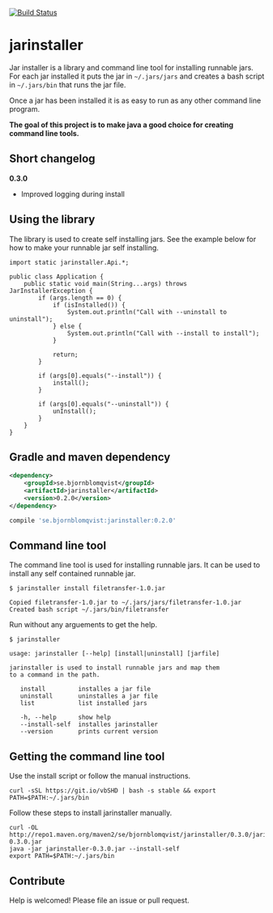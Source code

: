 [![Build Status](https://travis-ci.org/bjornblomqvist/jarInstaller.svg?branch=master)](https://travis-ci.org/bjornblomqvist/jarInstaller)

# jarinstaller

Jar installer is a library and command line tool for installing runnable jars.
For each jar installed it puts the jar in  `~/.jars/jars` and creates a bash
script in `~/.jars/bin` that runs the jar file.

Once a jar has been installed it is as easy to run as any other command line
program.

**The goal of this project is to make java a good choice for creating command
line tools.**

## Short changelog

**0.3.0** 

- Improved logging during install

## Using the library

The library is used to create self installing jars. See the example below for
how to make your runnable jar self installing.

    import static jarinstaller.Api.*;

    public class Application {
        public static void main(String...args) throws JarInstallerException {
            if (args.length == 0) {
                if (isInstalled()) {
                    System.out.println("Call with --uninstall to uninstall");
                } else {
                    System.out.println("Call with --install to install");
                }

                return;
            }

            if (args[0].equals("--install")) {
                install();
            }

            if (args[0].equals("--uninstall")) {
                unInstall();
            }
        }
    }

## Gradle and maven dependency

```xml
<dependency>
    <groupId>se.bjornblomqvist</groupId>
    <artifactId>jarinstaller</artifactId>
    <version>0.2.0</version>
</dependency>
```

```groovy
compile 'se.bjornblomqvist:jarinstaller:0.2.0'
```

## Command line tool

The command line tool is used for installing runnable jars. It can be used to install
any self contained runnable jar.

    $ jarinstaller install filetransfer-1.0.jar

    Copied filetransfer-1.0.jar to ~/.jars/jars/filetransfer-1.0.jar
    Created bash script ~/.jars/bin/filetransfer
 
 Run without any arguements to get the help.

    $ jarinstaller

    usage: jarinstaller [--help] [install|uninstall] [jarfile]

    jarinstaller is used to install runnable jars and map them
    to a command in the path.

       install         installes a jar file
       uninstall       uninstalles a jar file
       list            list installed jars

       -h, --help      show help
       --install-self  installes jarinstaller
       --version       prints current version

## Getting the command line tool

Use the install script or follow the manual instructions.

    curl -sSL https://git.io/vbSHD | bash -s stable && export PATH=$PATH:~/.jars/bin

Follow these steps to install jarinstaller manually.

    curl -OL http://repo1.maven.org/maven2/se/bjornblomqvist/jarinstaller/0.3.0/jarinstaller-0.3.0.jar
    java -jar jarinstaller-0.3.0.jar --install-self
    export PATH=$PATH:~/.jars/bin

## Contribute

Help is welcomed! Please file an issue or pull request.

